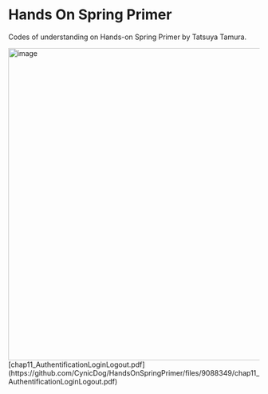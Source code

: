 # Hands On Spring Primer
Codes of understanding on Hands-on Spring Primer by Tatsuya Tamura.

<img width="625" alt="image" src="https://user-images.githubusercontent.com/96886982/178379418-02bc11c4-cf85-4de7-b926-94b59f51c675.png">
[chap11_AuthentificationLoginLogout.pdf](https://github.com/CynicDog/HandsOnSpringPrimer/files/9088349/chap11_AuthentificationLoginLogout.pdf)
